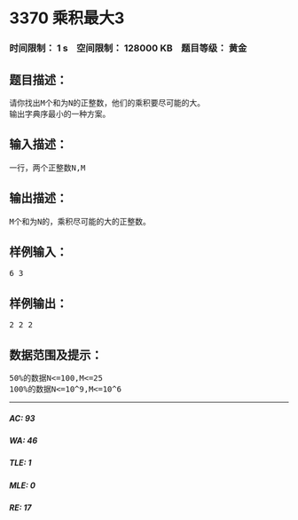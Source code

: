 # 3370 乘积最大3   
### 时间限制： 1 s&nbsp;&nbsp;&nbsp;&nbsp;空间限制： 128000 KB&nbsp;&nbsp;&nbsp;&nbsp;题目等级： 黄金  
## 题目描述：  

<pre>
请你找出M个和为N的正整数，他们的乘积要尽可能的大。
输出字典序最小的一种方案。
</pre>
  
  
## 输入描述：  

<pre>
一行，两个正整数N,M
</pre>
  
  
## 输出描述：  

<pre>
M个和为N的，乘积尽可能的大的正整数。
</pre>
  
  
## 样例输入：  

<pre>
6 3
</pre>
  
  
## 样例输出：  

<pre>
2 2 2
</pre>
  
  
## 数据范围及提示：  

<pre>
50%的数据N<=100,M<=25
100%的数据N<=10^9,M<=10^6
</pre>
  
  
***  

##### AC: 93  
##### WA: 46  
##### TLE: 1  
##### MLE: 0  
##### RE: 17  
